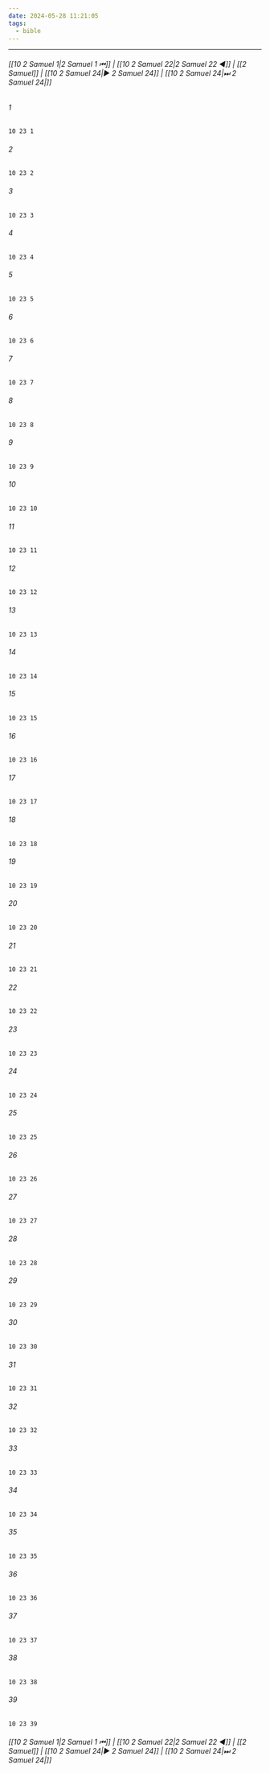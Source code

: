 ```yaml
---
date: 2024-05-28 11:21:05
tags:
  - bible
---
```

___

###### [[10 2 Samuel 1|2 Samuel 1 ⏮]] | [[10 2 Samuel 22|2 Samuel 22 ◀]] | [[2 Samuel]] | [[10 2 Samuel 24|▶ 2 Samuel 24]] | [[10 2 Samuel 24|⏭ 2 Samuel 24|]]

###### 1
``` verse
10 23 1 
```
###### 2
``` verse
10 23 2 
```
###### 3
``` verse
10 23 3 
```
###### 4
``` verse
10 23 4 
```
###### 5
``` verse
10 23 5 
```
###### 6
``` verse
10 23 6 
```
###### 7
``` verse
10 23 7 
```
###### 8
``` verse
10 23 8 
```
###### 9
``` verse
10 23 9 
```
###### 10
``` verse
10 23 10 
```
###### 11
``` verse
10 23 11 
```
###### 12
``` verse
10 23 12 
```
###### 13
``` verse
10 23 13 
```
###### 14
``` verse
10 23 14 
```
###### 15
``` verse
10 23 15 
```
###### 16
``` verse
10 23 16 
```
###### 17
``` verse
10 23 17 
```
###### 18
``` verse
10 23 18 
```
###### 19
``` verse
10 23 19 
```
###### 20
``` verse
10 23 20 
```
###### 21
``` verse
10 23 21 
```
###### 22
``` verse
10 23 22 
```
###### 23
``` verse
10 23 23 
```
###### 24
``` verse
10 23 24 
```
###### 25
``` verse
10 23 25 
```
###### 26
``` verse
10 23 26 
```
###### 27
``` verse
10 23 27 
```
###### 28
``` verse
10 23 28 
```
###### 29
``` verse
10 23 29 
```
###### 30
``` verse
10 23 30 
```
###### 31
``` verse
10 23 31 
```
###### 32
``` verse
10 23 32 
```
###### 33
``` verse
10 23 33 
```
###### 34
``` verse
10 23 34 
```
###### 35
``` verse
10 23 35 
```
###### 36
``` verse
10 23 36 
```
###### 37
``` verse
10 23 37 
```
###### 38
``` verse
10 23 38 
```
###### 39
``` verse
10 23 39 
```

###### [[10 2 Samuel 1|2 Samuel 1 ⏮]] | [[10 2 Samuel 22|2 Samuel 22 ◀]] | [[2 Samuel]] | [[10 2 Samuel 24|▶ 2 Samuel 24]] | [[10 2 Samuel 24|⏭ 2 Samuel 24|]]

